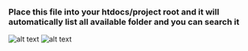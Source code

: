 ### Place this file into your htdocs/project root and it will automatically list all available folder and you can search it
![alt text](https://github.com/alvinzf/landing-page/blob/main/docs/docs/messageImage_1637064830052.jpg)
![alt text](https://github.com/alvinzf/landing-page/blob/main/docs/docs/messageImage_1637064827692.jpg)

